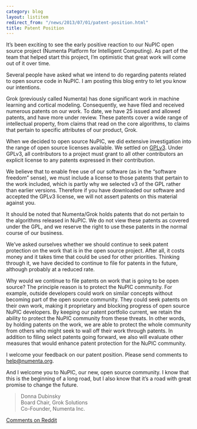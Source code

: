 ```yaml
---
category: blog
layout: listitem
redirect_from: "/news/2013/07/01/patent-position.html"
title: Patent Position
---
```


It’s been exciting to see the early positive reaction to our NuPIC open source project (Numenta Platform for Intelligent Computing).  As part of the team that helped start this project, I’m optimistic that great work will come out of it over time.

Several people have asked what we intend to do regarding patents related to open source code in NuPIC.  I am posting this blog entry to let you know our intentions.

Grok (previously called Numenta) has done significant work in machine learning and cortical modeling.  Consequently, we have filed and received numerous patents on our work.  To date, we have 25 issued and allowed patents, and have more under review.  These patents cover a wide range of intellectual property, from claims that read on the core algorithms, to claims that pertain to specific attributes of our product, Grok.

When we decided to open source NuPIC, we did extensive investigation into the range of open source licenses available.  We settled on [GPLv3](http://opensource.org/licenses/GPL-3.0). Under GPLv3, all contributors to a project must grant to all other contributors an explicit license to any patents expressed in their contribution.

We believe that to enable free use of our software (as in the “software freedom” sense), we must include a license to those patents that pertain to the work included, which is partly why we selected v3 of the GPL rather than earlier versions.  Therefore if you have downloaded our software and accepted the GPLv3 license, we will not assert patents on this material against you.

It should be noted that Numenta/Grok holds patents that do not pertain to the algorithms released in NuPIC.  We do not view these patents as covered under the GPL, and we reserve the right to use these patents in the normal course of our business.

We’ve asked ourselves whether we should continue to seek patent protection on the work that is in the open source project.  After all, it costs money and it takes time that could be used for other priorities.  Thinking through it, we have decided to continue to file for patents in the future, although probably at a reduced rate.

Why would we continue to file patents on work that is going to be open source?  The principle reason is to protect the NuPIC community.  For example, outside developers could work on similar concepts without becoming part of the open source community.  They could seek patents on their own work, making it proprietary and blocking progress of open source NuPIC developers.  By keeping our patent portfolio current, we retain the ability to protect the NuPIC community from these threats.  In other words, by holding patents on the work, we are able to protect the whole community from others who might seek to wall off their work through patents. In addition to filing select patents going forward, we also will evaluate other measures that would enhance patent protection for the NuPIC community.

I welcome your feedback on our patent position.  Please send comments to <help@numenta.org>.

And I welcome you to NuPIC, our new, open source community.  I know that this is the beginning of a long road, but I also know that it’s a road with great promise to change the future.

> Donna Dubinsky<br/>
> Board Chair, Grok Solutions<br/>
> Co-Founder, Numenta Inc.

[Comments on Reddit](http://www.reddit.com/r/MachineLearning/comments/1hfo0k/nupic_patent_position/)
